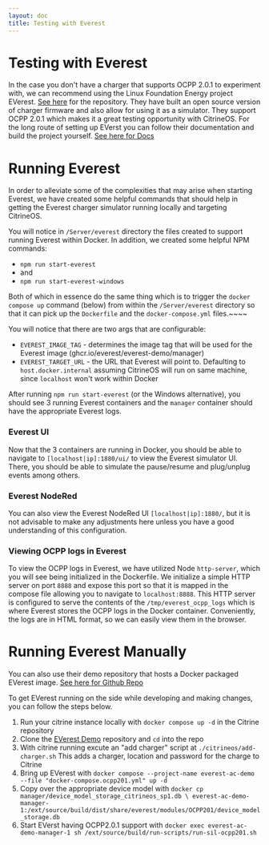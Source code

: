 ```yaml
---
layout: doc
title: Testing with Everest
---
```


# Testing with Everest

In the case you don't have a charger that supports OCPP 2.0.1 to experiment with, we can recommend using the Linux 
Foundation Energy project EVerest. [See here](https://github.com/EVerest) for the repository.  They have built an open source version of
charger firmware and also allow for using it as a simulator. They support OCPP 2.0.1 which makes it a great testing 
opportunity with CitrineOS. For the long route of setting up EVerst you can follow their documentation and build 
the project yourself. [See here for Docs](https://everest.github.io/latest/general/03_quick_start_guide.html)

# Running Everest
In order to alleviate some of the complexities that may arise when starting Everest, we have created
some helpful commands that should help in getting the Everest charger simulator running locally and targeting
CitrineOS.

You will notice in `/Server/everest` directory the files created to support running Everest within Docker.
In addition, we created some helpful NPM commands:

- `npm run start-everest`
- and
- `npm run start-everest-windows`

Both of which in essence do the same thing which is to trigger the `docker compose up` command (below) from within
the `/Server/everest` directory so that it can pick up the `Dockerfile` and the `docker-compose.yml` files.~~~~

You will notice that there are two args that are configurable:

- `EVEREST_IMAGE_TAG` - determines the image tag that will be used for the Everest image (ghcr.io/everest/everest-demo/manager)
- `EVEREST_TARGET_URL` - the URL that Everest will point to. Defaulting to `host.docker.internal` assuming CitrineOS will run on
  same machine, since `localhost` won't work within Docker

After running `npm run start-everest` (or the Windows alternative), you should see 3 running Everest containers
and the `manager` container should have the appropriate Everest logs.

### Everest UI
Now that the 3 containers are running in Docker, you should be able to navigate to `[localhost|ip]:1880/ui/` to view
the Everest simulator UI. There, you should be able to simulate the pause/resume and plug/unplug events among others.

### Everest NodeRed
You can also view the Everest NodeRed UI `[localhost|ip]:1880/`, but it is not advisable to make any adjustments here
unless you have a good understanding of this configuration.

### Viewing OCPP logs in Everest
To view the OCPP logs in Everest, we have utilized Node `http-server`, which you will see being initialized
in the Dockerfile. We initialize a simple HTTP server on port `8888` and expose this port so that it is
mapped in the compose file allowing you to navigate to `localhost:8888`. This HTTP server is configured to
serve the contents of the `/tmp/everest_ocpp_logs` which is where Everest stores the OCPP logs in the
Docker container. Conveniently, the logs are in HTML format, so we can easily view them in the browser.

# Running Everest Manually
You can also use their demo repository that hosts a Docker packaged EVerest image. [See here for Github Repo](https://github.com/EVerest/everest-demo)

To get EVerest running on the side while developing and making changes, you can follow the steps below.
1. Run your citrine instance locally with `docker compose up -d` in the Citrine repository
1. Clone the [EVerest Demo](https://github.com/EVerest/everest-demo) repository and `cd` into the repo
1. With citrine running excute an "add charger" script at `./citrineos/add-charger.sh` This adds a charger, location and password for the charge to Citrine
1. Bring up EVerest with `docker compose --project-name everest-ac-demo --file "docker-compose.ocpp201.yml" up -d`
1. Copy over the appropriate device model with `docker cp manager/device_model_storage_citrineos_sp1.db \
   everest-ac-demo-manager-1:/ext/source/build/dist/share/everest/modules/OCPP201/device_model_storage.db`
1. Start EVerst having OCPP2.0.1 support with `docker exec everest-ac-demo-manager-1 sh /ext/source/build/run-scripts/run-sil-ocpp201.sh`
